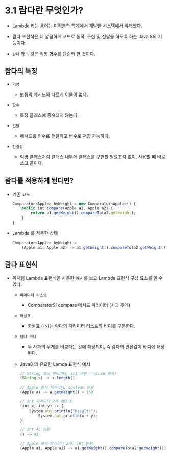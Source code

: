 # 3.1 람다란 무엇인가?

- Lambda 라는 용어는 미적분학 학계에서 개발한 시스템에서 유래했다.
- 람다 표현식은 더 깔끔하게 코드로 동작, 구현 및 전달을 하도록 하는 Java 8의 기능이다.

- `람다` 라는 것은 익명 함수를 단순화 한 것이다.

## 람다의 특징

- `익명`
    - 보통의 메서드와 다르게 이름이 없다.

- `함수`
    - 특정 클래스에 종속되지 않는다.

- `전달`
    - 메서드를 인수로 전달하고 변수로 저장 가능하다.

- `간결성`
    - 익명 클래스처럼 클래스 내부에 클래스를 구현할 필요조차 없이, 사용할 때 바로 쓰고 끝이다.

## 람다를 적용하게 된다면?

- 기존 코드
    
    ```jsx
    Comparator<Apple> byWeight = new Comparator<Apple>() {
    	public int compare(Apple a1, Apple a2) {
    		return a1.getWeight().compareTo(a2.getWeight);
        }
    }
    ```
    
- Lambda 를 적용한 상태
    
    ```jsx
    Comparator<Apple> byWeight =
    	(Apple a1, Apple a2) -> a1.getWeight().compareTo(a2.getWeight());
    ```
    

## 람다 표현식

- 위처럼 Lambda 표현식을 사용한 예시를 보고 Lambda 표현식 구성 요소를 알 수 있다.
    - `파라미터 리스트`
        - Comparator의 compare 메서드 파라미터 (사과 두개)
    
    - `화살표`
        - 화살표 (->)는 람다의 파라미터 리스트와 바디를 구분한다.
    
    - `람다 바디`
        - 두 사과의 무게를 비교하는 것에 해당되며, 즉 람다의 반환값이 바디에 해당된다.
    
    - Java8 의 유요한 Lamda 표현식 예시
        
        ```jsx
        // String 형식 파라미터, int 반환 (return 함축)
        (String s) -> s.length()
        
        // Apple 형식 파라미터, boolean 반환
        (Apple a) -> a.getWeight() > 150
        
        // int 파라미터 2개 리턴 X
        (int x, int y) -> {
        	System.out.println("Result:");
                System.out.println(x + y);
        }
        
        // int 42 반환
        () -> 42
        
        // Apple 형식 파라미터 2개, int 반환
        (Apple a1, Apple a2) -> a1.getWeight().compareTo(a2.getWeight())
        ```
